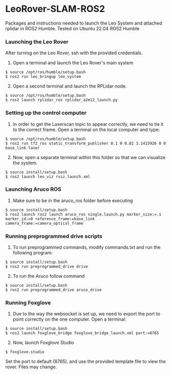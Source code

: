 # LeoRover-SLAM-ROS2
Packages and instructions needed to launch the Leo System and attached rplidar in ROS2 Humble. Tested on Ubuntu 22.04 ROS2 Humble

### Launching the Leo Rover
After turning on the Leo Rover, ssh with the provided credentials.

1. Open a terminal and launch the Leo Rover's main system
```
$ source /opt/ros/humble/setup.bash
$ ros2 run leo_bringup leo_system
```
2. Open a second terminal and launch the RPLidar node.
```
$ source /opt/ros/humble/setup.bash
$ ros2 launch rplidar_ros rplidar_a2m12_launch.py
```

### Setting up the control computer
1. In order to get the Laserscan topic to appear correctly, we need to tie it to the correct frame. Open a terminal on the local computer and type:
```
$ source /opt/ros/humble/setup.bash
$ ros2 run tf2_ros static_transform_publisher 0.1 0 0.02 3.1415926 0 0 base_link laser
```
2. Now, open a separate terminal within this folder so that we can visualize the system.
```
$ source install/setup.bash
$ ros2 launch leo_viz rviz.launch.xml
```

### Launching Aruco ROS
1. Make sure to be in the aruco_ros folder before executing
```
$ source install/setup.bash
$ ros2 launch ros2 launch aruco_ros single.launch.py marker_size:=.1 marker_id:=0 reference_frame:=base_link camera_frame:=camera_optical_frame
```

### Running preprogrammed drive scripts
1. To run preprogrammed commands, modify commands.txt and run the following program:
```
$ source install/setup.bash
$ ros2 run preprogrammed_drive drive
```
2. To run the Aruco follow command
```
$ source install/setup.bash
$ ros2 run preprogrammed_drive aruco_drive
```

### Running Foxglove
1. Due to the way the websocket is set up, we need to export the port to point correctly on the one computer. Open a terminal:
```
$ source install/setup.bash
$ ros2 launch foxglove_bridge foxglove_bridge_launch.xml port:=8765
```
2. Now, launch Foxglove Studio
```
$ foxglove-studio
```
Set the port to default (8765), and use the provided template file to view the rover. Files may change.
